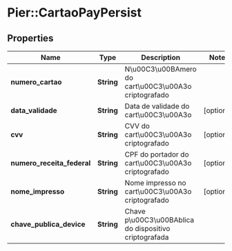 # Pier::CartaoPayPersist

## Properties
Name | Type | Description | Notes
------------ | ------------- | ------------- | -------------
**numero_cartao** | **String** | N\u00C3\u00BAmero do cart\u00C3\u00A3o criptografado | 
**data_validade** | **String** | Data de validade do cart\u00C3\u00A3o | [optional] 
**cvv** | **String** | CVV do cart\u00C3\u00A3o criptografado | [optional] 
**numero_receita_federal** | **String** | CPF do portador do cart\u00C3\u00A3o criptografado | [optional] 
**nome_impresso** | **String** | Nome impresso no cart\u00C3\u00A3o criptografado | [optional] 
**chave_publica_device** | **String** | Chave p\u00C3\u00BAblica do dispositivo criptografada | 



